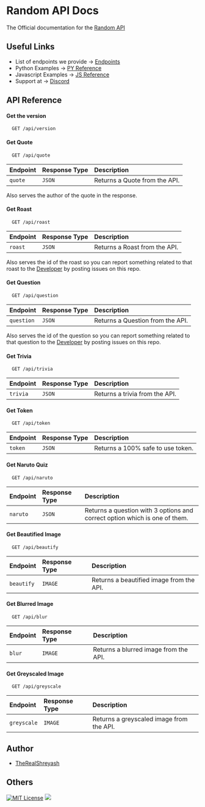 # Random API Docs

The Official documentation for the [Random API](https://random-api-nu.vercel.app)

## Useful Links

- List of endpoints we provide -> [Endpoints](https://random-api-nu.vercel.app/endpoints)
- Python Examples -> [PY Reference](https://github.com/TheRealShreyash/random-api-docs/tree/main/examples/Python)
- Javascript Examples -> [JS Reference](https://github.com/TheRealShreyash/random-api-docs/tree/main/examples)
- Support at -> [Discord](https://dsc.gg/vistara-lounge)

## API Reference

#### Get the version

```http
  GET /api/version
```

#### Get Quote

```http
  GET /api/quote
```

| Endpoint | Response Type | Description                   |
| :------- | :------------ | :---------------------------- |
| `quote`  | `JSON`        | Returns a Quote from the API. |

Also serves the author of the quote in the response.

#### Get Roast

```http
  GET /api/roast
```

| Endpoint | Response Type | Description                   |
| :------- | :------------ | :---------------------------- |
| `roast`  | `JSON`        | Returns a Roast from the API. |

Also serves the id of the roast so you can report something related to that roast to the [Developer](https://github.com/TheRealShreyash) by posting issues on this repo.

#### Get Question

```http
  GET /api/question
```

| Endpoint   | Response Type | Description                      |
| :--------- | :------------ | :------------------------------- |
| `question` | `JSON`        | Returns a Question from the API. |

Also serves the id of the question so you can report something related to that question to the [Developer](https://github.com/TheRealShreyash) by posting issues on this repo.

#### Get Trivia

```http
  GET /api/trivia
```

| Endpoint | Response Type | Description                    |
| :------- | :------------ | :----------------------------- |
| `trivia` | `JSON`        | Returns a trivia from the API. |

#### Get Token

```http
  GET /api/token
```

| Endpoint | Response Type | Description                       |
| :------- | :------------ | :-------------------------------- |
| `token`  | `JSON`        | Returns a 100% safe to use token. |

#### Get Naruto Quiz

```http
  GET /api/naruto
```

| Endpoint | Response Type | Description                                                                |
| :------- | :------------ | :------------------------------------------------------------------------- |
| `naruto` | `JSON`        | Returns a question with 3 options and correct option which is one of them. |

#### Get Beautified Image

```http
  GET /api/beautify
```

| Endpoint   | Response Type | Description                              |
| :--------- | :------------ | :--------------------------------------- |
| `beautify` | `IMAGE`       | Returns a beautified image from the API. |

#### Get Blurred Image

```http
  GET /api/blur
```

| Endpoint | Response Type | Description                           |
| :------- | :------------ | :------------------------------------ |
| `blur`   | `IMAGE`       | Returns a blurred image from the API. |

#### Get Greyscaled Image

```http
  GET /api/greyscale
```

| Endpoint    | Response Type | Description                              |
| :---------- | :------------ | :--------------------------------------- |
| `greyscale` | `IMAGE`       | Returns a greyscaled image from the API. |

## Author

- [TheRealShreyash](https://therealshreyash.github.io)

## Others

[![MIT License](https://img.shields.io/badge/License-MIT-green.svg)](https://choosealicense.com/licenses/mit/)
[![](https://img.shields.io/badge/Thanks%20for%20reading!-8A2BE2)]()
